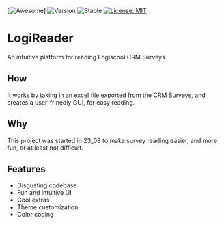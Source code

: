 [![Awesome]((https://cdn.jsdelivr.net/gh/sindresorhus/awesome@d7305f38d29fed78fa85652e3a63e154dd8e8829/media/badge.svg))]
![Version](https://img.shields.io/badge/Version-0.1.0-blue.svg?cacheSeconds=2592000)
![Stable](https://img.shields.io/badge/Unreleased-yellow.svg?cacheSeconds=2592000)
[![License: MIT](https://img.shields.io/badge/License-MIT-yellow.svg)](https://github.com/AdyStudios/LogiReader/blob/main/LICENSE)

# LogiReader
An intuitive platform for reading Logiscool CRM Surveys.

## How
It works by taking in an excel file exported from the CRM Surveys, and creates a user-frinedly GUI, for easy reading.

## Why
This project was started in 23_08 to make survey reading easier, and more fun, or at least not difficult.

## Features
- Disgusting codebase
- Fun and intuitive UI
- Cool extras
- Theme customization
- Color coding
